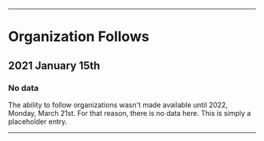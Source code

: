
***

# Organization Follows

## 2021 January 15th

### No data

The ability to follow organizations wasn't made available until 2022, Monday, March 21st. For that reason, there is no data here. This is simply a placeholder entry.

***
